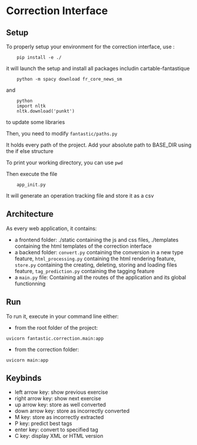 # Correction Interface

## Setup

To properly setup your environment for the correction interface, use :
```
    pip install -e ./
```
it will launch the setup and install all packages includin cartable-fantastique
```
    python -m spacy download fr_core_news_sm
```
and
```
    python
    import nltk
    nltk.download('punkt')
```
to update some libraries

Then, you need to modify
    `fantastic/paths.py`

It holds every path of the project.
Add your absolute path to BASE_DIR using the if else structure  

To print your working directory, you can use
    `pwd`

Then execute the file 
```
    app_init.py
```
It will generate an operation tracking file and store it as a csv

## Architecture

As every web application, it contains:
- a frontend folder: ./static containing the js and css files,
                     ./templates containing the html templates of the correction interface
- a backend folder: `convert.py` containing the conversion in a new type feature,
                    `html_processing.py` containing the html rendering feature,
                    `store.py` containing the creating, deleting, storing and loading files feature,
                    `tag_prediction.py` containing the tagging feature
- a `main.py` file: Containing all the routes of the application and its global functionning

## Run

To run it, execute in your command line either: 
- from the root folder of the project:
```
uvicorn fantastic.correction.main:app
```
- from the correction folder:
```
uvicorn main:app
```

## Keybinds

- left arrow key: show previous exercise
- right arrow key: show next exercise
- up arrow key: store as well converted
- down arrow key: store as incorrectly converted
- M key: store as incorrectly extracted
- P key: predict best tags
- enter key: convert to specified tag
- C key: display XML or HTML version
